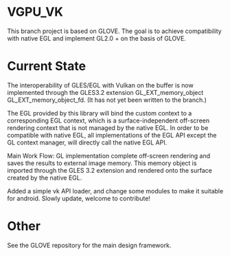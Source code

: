 # VGPU_VK
This branch project is based on GLOVE. The goal is to achieve compatibility with native EGL and implement GL2.0 + on the basis of GLOVE.

# Current State
The interoperability of GLES/EGL with Vulkan on the buffer is now implemented through the GLES3.2 extension 
GL_EXT_memory_object
GL_EXT_memory_object_fd.
(It has not yet been written to the branch.)

The EGL provided by this library will bind the custom context to a corresponding EGL context,
which is a surface-independent off-screen rendering context that is not managed by the native EGL.
In order to be compatible with native EGL,
all implementations of the EGL API except the GL context manager,
will directly call the native EGL API.

Main Work Flow:
GL implementation complete off-screen rendering and saves the results to external image memory.
This memory object is imported through the GLES 3.2 extension and rendered onto the surface created by the native EGL.

Added a simple vk API loader, and change some modules to make it suitable for android.
Slowly update, welcome to contribute!

# Other
See the GLOVE repository for the main design framework.
